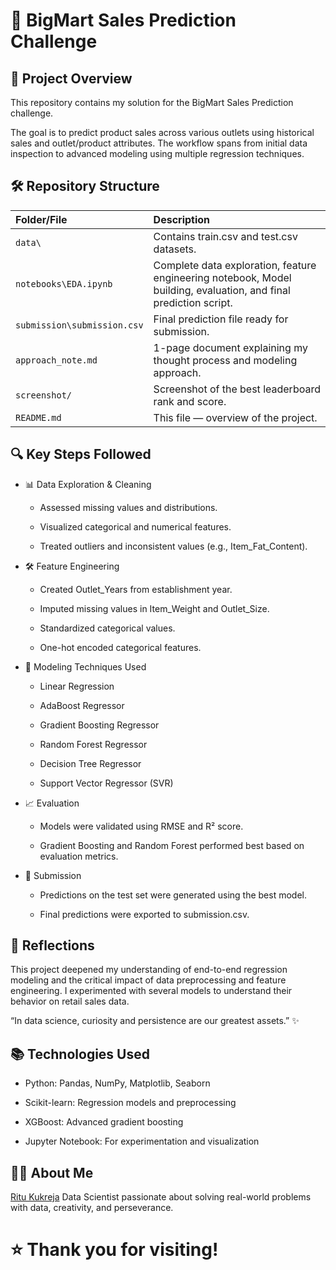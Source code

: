 # 🛒 BigMart Sales Prediction Challenge

## 📖 Project Overview
This repository contains my solution for the BigMart Sales Prediction challenge.

The goal is to predict product sales across various outlets using historical sales and outlet/product attributes. The workflow spans from initial data inspection to advanced modeling using multiple regression techniques.

## 🛠️ Repository Structure
| Folder/File | Description |
| :--- | :--- |
| `data\` | Contains train.csv and test.csv datasets. |
| `notebooks\EDA.ipynb` | Complete data exploration, feature engineering notebook, Model building, evaluation, and final prediction script. |
| `submission\submission.csv` | Final prediction file ready for submission. |
| `approach_note.md` | 1-page document explaining my thought process and modeling approach. |
| `screenshot/` | Screenshot of the best leaderboard rank and score. |
| `README.md` | This file — overview of the project. |

## 🔍 Key Steps Followed
- 📊 Data Exploration & Cleaning

    - Assessed missing values and distributions.

    - Visualized categorical and numerical features.

    - Treated outliers and inconsistent values (e.g., Item_Fat_Content).

- 🛠️ Feature Engineering

    - Created Outlet_Years from establishment year.

    - Imputed missing values in Item_Weight and Outlet_Size.

    - Standardized categorical values.

    - One-hot encoded categorical features.

- 🤖 Modeling Techniques Used

    - Linear Regression

    - AdaBoost Regressor

    - Gradient Boosting Regressor

    - Random Forest Regressor

    - Decision Tree Regressor

    - Support Vector Regressor (SVR)

- 📈 Evaluation

    - Models were validated using RMSE and R² score.

    - Gradient Boosting and Random Forest performed best based on evaluation metrics.

- 🚀 Submission

    - Predictions on the test set were generated using the best model.

    - Final predictions were exported to submission.csv.

## 💬 Reflections
This project deepened my understanding of end-to-end regression modeling and the critical impact of data preprocessing and feature engineering. I experimented with several models to understand their behavior on retail sales data.

“In data science, curiosity and persistence are our greatest assets.” ✨

## 📚 Technologies Used
- Python: Pandas, NumPy, Matplotlib, Seaborn

- Scikit-learn: Regression models and preprocessing

- XGBoost: Advanced gradient boosting

- Jupyter Notebook: For experimentation and visualization

## 🙋‍♂️ About Me
[Ritu Kukreja](https://www.linkedin.com/in/ds-rvk/)
Data Scientist passionate about solving real-world problems with data, creativity, and perseverance.

# ⭐ Thank you for visiting!
